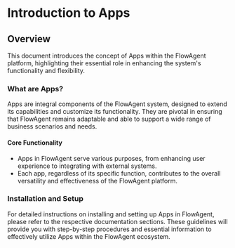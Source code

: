 # Introduction to Apps

## Overview

This document introduces the concept of Apps within the FlowAgent platform, highlighting their essential role in enhancing the system's functionality and flexibility.

### What are Apps?

Apps are integral components of the FlowAgent system, designed to extend its capabilities and customize its functionality. They are pivotal in ensuring that FlowAgent remains adaptable and able to support a wide range of business scenarios and needs.

#### Core Functionality

- Apps in FlowAgent serve various purposes, from enhancing user experience to integrating with external systems.
- Each app, regardless of its specific function, contributes to the overall versatility and effectiveness of the FlowAgent platform.

### Installation and Setup

For detailed instructions on installing and setting up Apps in FlowAgent, please refer to the respective documentation sections. These guidelines will provide you with step-by-step procedures and essential information to effectively utilize Apps within the FlowAgent ecosystem.